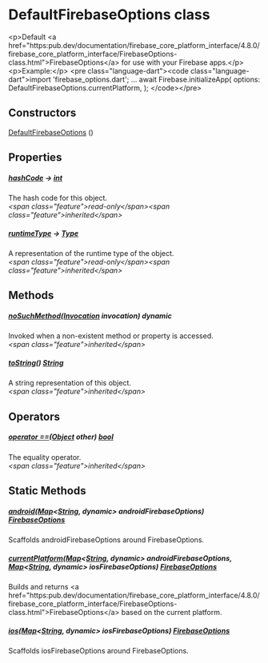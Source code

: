 


# DefaultFirebaseOptions class









\<p\>Default \<a href="https:pub.dev/documentation/firebase_core_platform_interface/4.8.0/firebase_core_platform_interface/FirebaseOptions-class.html"\>FirebaseOptions\</a\> for use with your Firebase apps.\</p\>
\<p\>Example:\</p\>
\<pre class="language-dart"\>\<code class="language-dart"\>import 'firebase_options.dart';
...
await Firebase.initializeApp(
  options: DefaultFirebaseOptions.currentPlatform,
);
\</code\>\</pre\>




## Constructors

[DefaultFirebaseOptions](../firebase_options/DefaultFirebaseOptions/DefaultFirebaseOptions.md) ()

   


## Properties

##### [hashCode](https:api.flutter.dev/flutter/dart-core/Object/hashCode.html) &#8594; [int](https:api.flutter.dev/flutter/dart-core/int-class.html)



The hash code for this object.  
_\<span class="feature"\>read-only\</span\>\<span class="feature"\>inherited\</span\>_



##### [runtimeType](https:api.flutter.dev/flutter/dart-core/Object/runtimeType.html) &#8594; [Type](https:api.flutter.dev/flutter/dart-core/Type-class.html)



A representation of the runtime type of the object.  
_\<span class="feature"\>read-only\</span\>\<span class="feature"\>inherited\</span\>_





## Methods

##### [noSuchMethod](https:api.flutter.dev/flutter/dart-core/Object/noSuchMethod.html)([Invocation](https:api.flutter.dev/flutter/dart-core/Invocation-class.html) invocation) dynamic



Invoked when a non-existent method or property is accessed.  
_\<span class="feature"\>inherited\</span\>_



##### [toString](https:api.flutter.dev/flutter/dart-core/Object/toString.html)() [String](https:api.flutter.dev/flutter/dart-core/String-class.html)



A string representation of this object.  
_\<span class="feature"\>inherited\</span\>_





## Operators

##### [operator ==](https:api.flutter.dev/flutter/dart-core/Object/operator_equals.html)([Object](https:api.flutter.dev/flutter/dart-core/Object-class.html) other) [bool](https:api.flutter.dev/flutter/dart-core/bool-class.html)



The equality operator.  
_\<span class="feature"\>inherited\</span\>_







## Static Methods

##### [android](../firebase_options/DefaultFirebaseOptions/android.md)([Map](https:api.flutter.dev/flutter/dart-core/Map-class.html)&lt;[String](https:api.flutter.dev/flutter/dart-core/String-class.html), dynamic\> androidFirebaseOptions) [FirebaseOptions](https:pub.dev/documentation/firebase_core_platform_interface/4.8.0/firebase_core_platform_interface/FirebaseOptions-class.html)



Scaffolds androidFirebaseOptions around FirebaseOptions.  




##### [currentPlatform](../firebase_options/DefaultFirebaseOptions/currentPlatform.md)([Map](https:api.flutter.dev/flutter/dart-core/Map-class.html)&lt;[String](https:api.flutter.dev/flutter/dart-core/String-class.html), dynamic\> androidFirebaseOptions, [Map](https:api.flutter.dev/flutter/dart-core/Map-class.html)&lt;[String](https:api.flutter.dev/flutter/dart-core/String-class.html), dynamic\> iosFirebaseOptions) [FirebaseOptions](https:pub.dev/documentation/firebase_core_platform_interface/4.8.0/firebase_core_platform_interface/FirebaseOptions-class.html)



Builds and returns \<a href="https:pub.dev/documentation/firebase_core_platform_interface/4.8.0/firebase_core_platform_interface/FirebaseOptions-class.html"\>FirebaseOptions\</a\> based on the current platform.  




##### [ios](../firebase_options/DefaultFirebaseOptions/ios.md)([Map](https:api.flutter.dev/flutter/dart-core/Map-class.html)&lt;[String](https:api.flutter.dev/flutter/dart-core/String-class.html), dynamic\> iosFirebaseOptions) [FirebaseOptions](https:pub.dev/documentation/firebase_core_platform_interface/4.8.0/firebase_core_platform_interface/FirebaseOptions-class.html)



Scaffolds iosFirebaseOptions around FirebaseOptions.  












